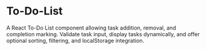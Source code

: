 # To-Do-List
A React To-Do List component allowing task addition, removal, and completion marking. Validate task input, display tasks dynamically, and offer optional sorting, filtering, and localStorage integration.

